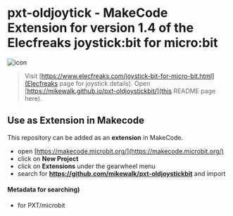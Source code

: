 # pxt-oldjoytick - MakeCode Extension for version 1.4  of the Elecfreaks joystick:bit for micro:bit

![icon](https://raw.githubusercontent.com/mikewalk/pxt-oldjoystickbit/master/icon.png)

> Visit [https://www.elecfreaks.com/joystick-bit-for-micro-bit.html](Elecfreaks page for joystick details).
> Open [https://mikewalk.github.io/pxt-oldjoystickbit/](this README page here).

## Use as Extension in Makecode

This repository can be added as an **extension** in MakeCode.

* open [https://makecode.microbit.org/](https://makecode.microbit.org/)
* click on **New Project**
* click on **Extensions** under the gearwheel menu
* search for **https://github.com/mikewalk/pxt-oldjoystickbit** and import

#### Metadata for searching)
* for PXT/microbit
<script src="https://makecode.com/gh-pages-embed.js"></script><script>makeCodeRender("{{ site.makecode.home_url }}", "{{ site.github.owner_name }}/{{ site.github.repository_name }}");</script>
